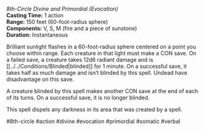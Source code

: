 *8th-Circle Divine and Primordial (Evocation)*    
**Casting Time:** 1 action    
**Range:** 150 feet (60-foot-radius sphere)  
**Components:** V, S, M (fire and a piece of sunstone)  
**Duration:** Instantaneous

Brilliant sunlight flashes in a 60-foot-radius sphere centered on a point you choose within range. Each creature in that light must make a CON save. On a failed save, a creature takes 12d6 radiant damage and is [[../../Conditions/Blinded|blinded]] for 1 minute. On a successful save, it takes half as much damage and isn’t blinded by this spell. Undead have disadvantage on this save.

A creature blinded by this spell makes another CON save at the end of each of its turns. On a successful save, it is no longer blinded.

This spell dispels any darkness in its area that was created by a spell.

#8th-circle #action #divine #evocation #primordial #somatic #verbal
